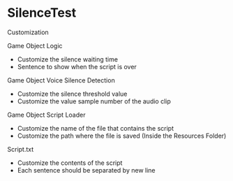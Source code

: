 # SilenceTest

Customization

Game Object Logic
 - Customize the silence waiting time
 - Sentence to show when the script is over
 
 Game Object Voice Silence Detection
 - Customize the silence threshold value
 - Customize the value sample number of the audio clip
 
 Game Object Script Loader
 - Customize the name of the file that contains the script
 - Customize the path where the file is saved (Inside the Resources Folder)
 
 Script.txt
 - Customize the contents of the script
 - Each sentence should be separated by new line
